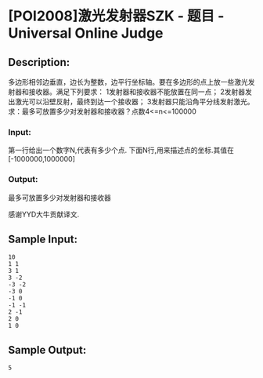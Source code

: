 # [POI2008]激光发射器SZK - 题目 - Universal Online Judge

## Description: 

多边形相邻边垂直，边长为整数，边平行坐标轴。要在多边形的点上放一些激光发射器和接收器。满足下列要求： 1发射器和接收器不能放置在同一点； 2发射器发出激光可以沿壁反射，最终到达一个接收器； 3发射器只能沿角平分线发射激光。求：最多可放置多少对发射器和接收器？点数4<=n<=100000

### Input: 

第一行给出一个数字N,代表有多少个点. 下面N行,用来描述点的坐标.其值在[-1000000,1000000]

### Output: 

最多可放置多少对发射器和接收器

感谢YYD大牛贡献译文.


## Sample Input: 
```
10
1 1
3 1
3 -2
-3 -2
-3 0
-1 0
-1 -1
2 -1
2 0
1 0

```

## Sample Output: 
```
5
```
